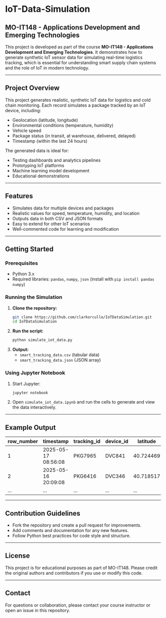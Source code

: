 # IoT-Data-Simulation

## MO-IT148 - Applications Development and Emerging Technologies

This project is developed as part of the course **MO-IT148 - Applications Development and Emerging Technologies**. It demonstrates how to generate synthetic IoT sensor data for simulating real-time logistics tracking, which is essential for understanding smart supply chain systems and the role of IoT in modern technology.

---

## Project Overview
This project generates realistic, synthetic IoT data for logistics and cold chain monitoring. Each record simulates a package tracked by an IoT device, including:
- Geolocation (latitude, longitude)
- Environmental conditions (temperature, humidity)
- Vehicle speed
- Package status (in transit, at warehouse, delivered, delayed)
- Timestamp (within the last 24 hours)

The generated data is ideal for:
- Testing dashboards and analytics pipelines
- Prototyping IoT platforms
- Machine learning model development
- Educational demonstrations

---

## Features
- Simulates data for multiple devices and packages
- Realistic values for speed, temperature, humidity, and location
- Outputs data in both CSV and JSON formats
- Easy to extend for other IoT scenarios
- Well-commented code for learning and modification

---

## Getting Started

### Prerequisites
- Python 3.x
- Required libraries: `pandas`, `numpy`, `json` (install with `pip install pandas numpy`)

### Running the Simulation
1. **Clone the repository:**
   ```bash
   git clone https://github.com/clarkorcullo/IoTDataSimulation.git
   cd IoTDataSimulation
   ```
2. **Run the script:**
   ```bash
   python simulate_iot_data.py
   ```
3. **Output:**
   - `smart_tracking_data.csv` (tabular data)
   - `smart_tracking_data.json` (JSON array)

### Using Jupyter Notebook
1. Start Jupyter:
   ```bash
   jupyter notebook
   ```
2. Open `simulate_iot_data.ipynb` and run the cells to generate and view the data interactively.

---

## Example Output
| row_number | timestamp           | tracking_id | device_id | latitude   | longitude   | temperature | humidity | speed_kmph | status       |
|------------|---------------------|-------------|-----------|------------|-------------|-------------|----------|------------|--------------|
| 1          | 2025-05-17 08:56:08 | PKG7965     | DVC841    | 40.724469  | -73.986484  | 5.40        | 52.74    | 66.02      | at_warehouse |
| 2          | 2025-05-16 20:09:08 | PKG6416     | DVC346    | 40.718517  | -73.965087  | 2.57        | 38.67    | 56.10      | at_warehouse |
| ...        | ...                 | ...         | ...       | ...        | ...         | ...         | ...      | ...        | ...          |

---

## Contribution Guidelines
- Fork the repository and create a pull request for improvements.
- Add comments and documentation for any new features.
- Follow Python best practices for code style and structure.

---

## License
This project is for educational purposes as part of MO-IT148. Please credit the original authors and contributors if you use or modify this code.

---

## Contact
For questions or collaboration, please contact your course instructor or open an issue in this repository. 